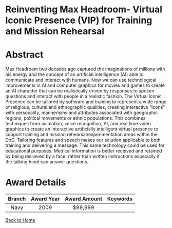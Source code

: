
Reinventing Max Headroom- Virtual Iconic Presence (VIP) for Training and Mission Rehearsal
==========================================================================================

# Abstract


Max Headroom two decades ago captured the imaginations of millions with his energy and the concept of an artificial intelligence (AI) able to communicate and interact with humans. Now we can use technological improvements in AI and computer graphics for movies and games to create an AI character that can be realistically driven by responses to spoken questions and interact with people in a realistic fashion. The Virtual Iconic Presence can be tailored by software and training to represent a wide range of religious, cultural and ethnographic qualities, creating interactive “Icons” with personality, mannerisms and attributes associated with geographic regions, political movements or ethnic populations. This combines techniques from  animation, voice recognition, AI, and real time video graphics to create an interactive artificially intelligent virtual presence to support training and mission rehearsal/experimentation areas within the DoD. Tailoring features and speech makes our solution applicable to both training and delivering a message. This same technology could be used for educational purposes. Medical information is better received and retained by being delivered by a face, rather than written instructions especially if the talking head can answer questions.  

# Award Details

|Branch|Award Year|Award Amount|Keywords|
| :---: | :---: | :---: | :---: |
|Navy|2009|$99,999||
  
  


[Back to Home](https://github.com/chrischow/dod_sbir_awards#2288)